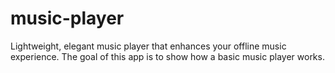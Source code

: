 # music-player

 Lightweight, elegant music player that enhances your offline music experience.
 The goal of this app is to show how a basic  music player works.
